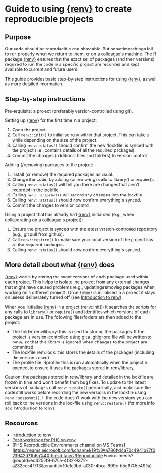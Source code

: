 # Guide to using [{renv}](https://rstudio.github.io/renv/) to create reproducible projects

## Purpose

Our code should be reproducible and shareable. But sometimes things fail to run properly when we return to them, or on a colleague's machine. The R package [{renv}](https://rstudio.github.io/renv/) ensures that the exact set of packages (and their versions) required to run the code in a specific project are recorded and kept available to current and future users. 

This guide provides basic step-by-step instructions for using [{renv}](https://rstudio.github.io/renv/), as well as more detailed information. 

## Step-by-step instructions

Pre-requisite: a project (preferably version-controlled using git).

Setting up [{renv}](https://rstudio.github.io/renv/) for the first time in a project:
1.	Open the project.
2.	Call `renv::init()` to initialise renv within that project. This can take a while depending on the size of the project.
3.	Calling `renv::status()` should confirm the new 'lockfile' is synced with the project (i.e., contains details of all the required packages).
4.	Commit the changes (additional files and folders) to version control.

Adding (/removing) packages to the project:
1.	Install (or remove) the required packages as usual. 
2.	Change the code, by adding (or removing) calls to library() or require().
3.	Calling `renv::status()` will tell you there are changes that aren’t recorded in the lockfile.
4.	Calling `renv::snapshot()` will record any changes into the lockfile.
5.	Calling `renv::status()` should now confirm everything's synced. 
6.	Commit the changes to version control.

Using a project that has already had [{renv}](https://rstudio.github.io/renv/) initialised (e.g., when collaborating on a colleague's project):
1.	Ensure the project is synced with the latest version-controlled repository (e.g., git pull from github).
2.	Call `renv::restore()` to make sure your local version of the project has all the required packages.
3.	Calling `renv::status()` should now confirm everything's synced. 

## More detail about what [{renv}](https://rstudio.github.io/renv/) does

[{renv}](https://rstudio.github.io/renv/) works by storing the exact versions of each package used within each project. This helps to isolate the project from any external changes that might have caused problems (e.g., updating/removing packages when working on a different project). Once [{renv}](https://rstudio.github.io/renv/) is initialised in a project it stays on unless deliberately turned off (see [Introduction to renv](https://rstudio.github.io/renv/articles/renv.html)). 

When you initialise [{renv}](https://rstudio.github.io/renv/) in a project (renv::init()) it searches the scripts for any calls to `library()` or `require()` and identifies which versions of each package are in use. The following files/folders are then added to the project:
* The folder renv/library: this is used for storing the packages. If the project is version-controlled using git a .gitignore file will be written to renv/, so that this library is ignored when changes to the project are committed.  
* The lockfile renv.lock: this stores the details of the packages (including the versions used). 
* The profile file .Rprofile: this is run automatically when the project is opened, to ensure it uses the packages stored in renv/library.

Caution: the packages stored in renv/library and detailed in the lockfile are frozen in time and won't benefit from bug fixes. To update to the latest versions of packages call `renv::update()` periodically, and make sure the code still works before recording the new versions in the lockfile using `renv::snapshot()`. If the code doesn’t work with the new versions you can roll back to the versions in the lockfile using `renv::restore()` (for more info see [Introduction to renv](https://rstudio.github.io/renv/articles/renv.html)). 

## Resources

* [Introduction to renv](https://rstudio.github.io/renv/articles/renv.html)
* [Posit workshop for PHS on renv](https://positpbc.zoom.us/rec/play/n8-spO05R8p9vp8dqJ9GxH_Zr8mk7IMvsiX3menvnbXEXmJOXK5mOA-HPMxEFQPJvh6bTkvhaK6_oHWT.e--Z8hkQVR5coU-F?continueMode=true&pwd=MjxDT7xc_SQJM8HkKz4ffvPvm0mU4s74&_x_zm_rtaid=7GmfdwjkRvidhayMImvvYQ.1680787485091.7d8be92495688fceb3b55c4b0f603018&_x_zm_rhtaid=747)
* [PHS Reproducible Environments channel on MS Teams](https://teams.microsoft.com/l/channel/19%3Aa786ffd4a70d4941b87f023942d21b6a%40thread.tacv2/Reproducible Environments?groupId=ec4250f9-b70a-4f32-9372-a232ccb4f713&tenantId=10efe0bd-a030-4bca-809c-b5e6745e499a)
